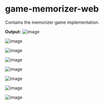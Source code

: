 # game-memorizer-web
Contains the memorizer game implementation.

**Output:**
![image](https://github.com/ruchi961/game-memorizer-web/assets/128241982/9472c22a-0382-4c7f-8757-f1847661e912)

![image](https://github.com/ruchi961/game-memorizer-web/assets/128241982/5f364f57-434e-4d4e-84fe-e06204b4367f)

![image](https://github.com/ruchi961/game-memorizer-web/assets/128241982/27f890bd-4d64-4707-a28d-2316bb9f7b61)

![image](https://github.com/ruchi961/game-memorizer-web/assets/128241982/66102fb0-bb08-47d0-b5f3-844ba666ec20)

![image](https://github.com/ruchi961/game-memorizer-web/assets/128241982/73ba46c5-c786-4182-824b-caf222868706)

![image](https://github.com/ruchi961/game-memorizer-web/assets/128241982/d08ef68f-e872-4b78-ae0e-92126f7a47f6)

![image](https://github.com/ruchi961/game-memorizer-web/assets/128241982/18eb81d7-3051-4347-ad47-612d35e89b4a)

![image](https://github.com/ruchi961/game-memorizer-web/assets/128241982/79644bac-9775-4ad3-98d1-75f8076b453e)

